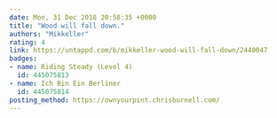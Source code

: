 ```yaml
---
date: Mon, 31 Dec 2018 20:58:35 +0000
title: "Wood will fall down."
authors: "Mikkeller"
rating: 4
link: https://untappd.com/b/mikkeller-wood-will-fall-down/2440047
badges:
- name: Riding Steady (Level 4)
  id: 445075813
- name: Ich Bin Ein Berliner
  id: 445075814
posting_method: https://ownyourpint.chrisburnell.com/
---
```

